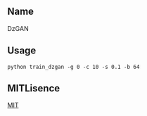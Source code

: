 ## Name
DzGAN
## Usage
`python train_dzgan -g 0 -c 10 -s 0.1 -b 64`

## MITLisence
[MIT](https://github.com/hoshi0912/DzGAN/blob/master/LICENSE)
